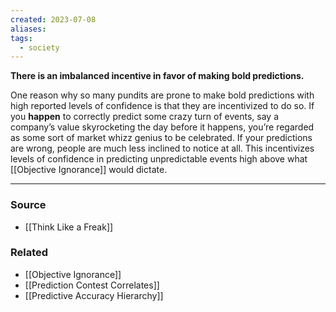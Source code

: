 ```yaml
---
created: 2023-07-08
aliases: 
tags:
  - society
---
```

**There is an imbalanced incentive in favor of making bold predictions.**

One reason why so many pundits are prone to make bold predictions with high reported levels of confidence is that they are incentivized to do so. If you **happen** to correctly predict some crazy turn of events, say a company’s value skyrocketing the day before it happens, you’re regarded as some sort of market whizz genius to be celebrated. If your predictions are wrong, people are much less inclined to notice at all. This incentivizes levels of confidence in predicting unpredictable events high above what [[Objective Ignorance]] would dictate.

****
### Source
- [[Think Like a Freak]]

### Related
- [[Objective Ignorance]] 
- [[Prediction Contest Correlates]] 
- [[Predictive Accuracy Hierarchy]]